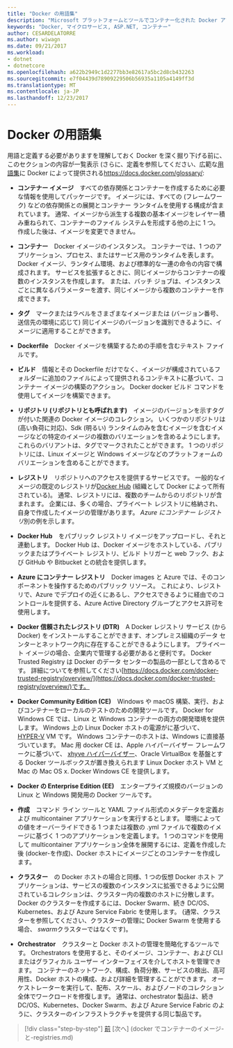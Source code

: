 ```yaml
---
title: "Docker の用語集"
description: "Microsoft プラットフォームとツールでコンテナー化された Docker アプリケーションのライフサイクル"
keywords: "Docker, マイクロサービス, ASP.NET, コンテナー"
author: CESARDELATORRE
ms.author: wiwagn
ms.date: 09/21/2017
ms.workload:
- dotnet
- dotnetcore
ms.openlocfilehash: a622b2949c1d2277bb3e82617a5bc2d8cb432263
ms.sourcegitcommit: e7f04439d78909229506b56935a1105a4149ff3d
ms.translationtype: MT
ms.contentlocale: ja-JP
ms.lasthandoff: 12/23/2017
---
```

# <a name="docker-terminology"></a>Docker の用語集

用語と定義する必要がありますを理解しておく Docker を深く掘り下げる前に、このセクションの内容が一覧表示 (さらに、定義を参照してください、広範な[用語集](https://docs.docker.com/glossary/)に Docker によって提供される<https://docs.docker.com/glossary/>:

-   **コンテナー イメージ** すべての依存関係とコンテナーを作成するために必要な情報を使用してパッケージです。 イメージには、すべての (フレームワーク) などの依存関係との展開とコンテナー ランタイムを使用する構成が含まれています。 通常、イメージから派生する複数の基本イメージをレイヤー積み重ねられて、コンテナーのファイル システムを形成する他の上に 1 つ。 作成した後は、イメージを変更できません。

-   **コンテナー** Docker イメージのインスタンス。 コンテナーでは、1 つのアプリケーション、プロセス、またはサービス用のランタイムを表します。 Docker イメージ、ランタイム環境、および標準的な一連の命令の内容で構成されます。 サービスを拡張するときに、同じイメージからコンテナーの複数のインスタンスを作成します。 または、バッチ ジョブは、インスタンスごとに異なるパラメーターを渡す、同じイメージから複数のコンテナーを作成できます。

-   **タグ** マークまたはラベルをさまざまなイメージまたは (バージョン番号、送信先の環境に応じて) 同じイメージのバージョンを識別できるように、イメージに適用することができます。

-   **Dockerfile** Docker イメージを構築するための手順を含むテキスト ファイルです。

-   **ビルド** 情報とその Dockerfile だけでなく、イメージが構成されているフォルダーに追加のファイルによって提供されるコンテキストに基づいて、コンテナー イメージの構築のアクション。 Docker docker ビルド コマンドを使用してイメージを構築できます。

-   **リポジトリ (リポジトリとも呼ばれます)** イメージのバージョンを示すタグが付いた関連の Docker イメージのコレクション。 いくつかのリポジトリは (高い負荷に対応)、Sdk (明るい) ランタイムのみを含むイメージを含むイメージなどの特定のイメージの複数のバリエーションを含めるようにします。 これらのバリアントは、タグでマークされたことができます。 1 つのリポジトリには、Linux イメージと Windows イメージなどのプラットフォームのバリエーションを含めることができます。

-   **レジストリ** リポジトリへのアクセスを提供するサービスです。 一般的なイメージの既定のレジストリが[Docker Hub](https://hub.docker.com/) (組織として Docker によって所有されている)。 通常、レジストリには、複数のチームからのリポジトリが含まれます。 企業には、多くの場合、プライベート レジストリに格納され、自身で作成したイメージの管理があります。 *Azure にコンテナー レジストリ*別の例を示します。

-   **Docker Hub** をパブリック レジストリ イメージをアップロードし、それと連動します。 Docker Hub は、Docker イメージをホストしている、パブリックまたはプライベート レジストリ、ビルド トリガーと web フック、および GitHub や Bitbucket との統合を提供します。

-   **Azure にコンテナー レジストリ** Docker images と Azure では、そのコンポーネントを操作するためのパブリック リソース。 これにより、レジストリで、Azure でデプロイの近くにあるし、アクセスできるように経由でのコントロールを提供する、Azure Active Directory グループとアクセス許可を使用します。

-   **Docker 信頼されたレジストリ (DTR)** A Docker レジストリ サービス (から Docker) をインストールすることができます、オンプレミス組織のデータ センターとネットワーク内に存在することができるようにします。 プライベート イメージの場合、企業内で管理する必要があると便利です。 Docker Trusted Registry は Docker のデータ センターの製品の一部として含めるです。 詳細についてを参照してください[https://docs.docker.com/docker-trusted-registry/overview/](https://docs.docker.com/docker-trusted-registry/overview/)です。

-   **Docker Community Edition (CE)** Windows や macOS 構築、実行、およびコンテナーをローカルのテストのための開発ツールです。 Docker for Windows CE では、Linux と Windows コンテナーの両方の開発環境を提供します。 Windows 上の Linux Docker ホストの電源がに基づいて、 [HYPER-V](https://www.microsoft.com/en-us/server-cloud/solutions/virtualization.aspx) VM です。 Windows コンテナーのホストは、Windows に直接基づいています。 Mac 用 docker CE は、Apple ハイパーバイザー フレームワークに基づいて、 [xhyve ハイパーバイザー](https://github.com/mist64/xhyve)、Oracle VirtualBox を基盤とする Docker ツールボックスが置き換えられます Linux Docker ホスト VM と Mac の Mac OS x. Docker Windows CE を提供します。

-   **Docker の Enterprise Edition (EE)** エンタープライズ規模のバージョンの Linux と Windows 開発用の Docker ツールです。

-   **作成** コマンド ライン ツールと YAML ファイル形式のメタデータを定義および multicontainer アプリケーションを実行するとします。 環境によっての値をオーバーライドできる 1 つまたは複数の .yml ファイルで複数のイメージに基づく 1 つのアプリケーションを定義します。 1 つのコマンドを使用して multicontainer アプリケーション全体を展開するには、定義を作成した後 (docker-を作成)、Docker ホストにイメージごとのコンテナーを作成します。

-   **クラスター** の Docker ホストの場合と同様、1 つの仮想 Docker ホスト アプリケーションは、サービスの複数のインスタンスに拡張できるように公開されているコレクションは、クラスター内の複数のホストに分散します。 Docker のクラスターを作成するには、Docker Swarm、続き DC/OS、Kubernetes、および Azure Service Fabric を使用します。 (通常、クラスターを参照してください、クラスターの管理に Docker Swarm を使用する場合、 *swarm*クラスターではなくです)。

-   **Orchestrator** クラスターと Docker ホストの管理を簡略化するツールです。 Orchestrators を使用すると、そのイメージ、コンテナー、および CLI またはグラフィカル ユーザー インターフェイスを介してホストを管理できます。 コンテナーのネットワーク、構成、負荷分散、サービスの検出、高可用性、Docker ホストの構成、および詳細を管理することができます。 オーケストレーターを実行して、配布、スケール、およびノードのコレクション全体でワークロードを修復します。 通常は、orchestrator 製品は、続き DC/OS、Kubernetes、Docker Swarm、および Azure Service Fabric のように、クラスターのインフラストラクチャを提供する同じ製品です。


>[!div class="step-by-step"]
[前](what-は-docker.md) [次へ] (docker でコンテナーのイメージ-と-registries.md)
